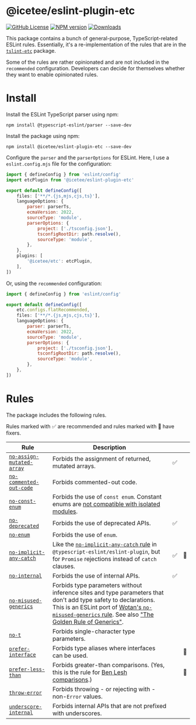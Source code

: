 # @icetee/eslint-plugin-etc

[![GitHub License](https://img.shields.io/badge/license-MIT-blue.svg)](https://github.com/icetee/eslint-plugin-etc/blob/master/LICENSE)
[![NPM version](https://img.shields.io/npm/v/@icetee/eslint-plugin-etc.svg)](https://www.npmjs.com/package/@icetee/eslint-plugin-etc)
[![Downloads](http://img.shields.io/npm/dm/@icetee/eslint-plugin-etc.svg)](https://npmjs.org/package/@icetee/eslint-plugin-etc)

This package contains a bunch of general-purpose, TypeScript-related ESLint rules. Essentially, it's a re-implementation of the rules that are in the [`tslint-etc`](https://github.com/icetee/tslint-etc) package.

Some of the rules are rather opinionated and are not included in the `recommended` configuration. Developers can decide for themselves whether they want to enable opinionated rules.

# Install

Install the ESLint TypeScript parser using npm:

```
npm install @typescript-eslint/parser --save-dev
```

Install the package using npm:

```
npm install @icetee/eslint-plugin-etc --save-dev
```

Configure the `parser` and the `parserOptions` for ESLint. Here, I use a `eslint.config.mjs` file for the configuration:

```js
import { defineConfig } from 'eslint/config'
import etcPlugin from '@icetee/eslint-plugin-etc'

export default defineConfig([
    files: ['**/*.{js,mjs,cjs,ts}'],
    languageOptions: {
        parser: parserTs,
        ecmaVersion: 2022,
        sourceType: 'module',
        parserOptions: {
            project: ['./tsconfig.json'],
            tsconfigRootDir: path.resolve(),
            sourceType: 'module',
        },
    },
    plugins: [
        '@icetee/etc': etcPlugin,
    ],
])
```

Or, using the `recommended` configuration:

```js
import { defineConfig } from 'eslint/config'

export default defineConfig([
    etc.configs.flatRecommended,
    files: ['**/*.{js,mjs,cjs,ts}'],
    languageOptions: {
        parser: parserTs,
        ecmaVersion: 2022,
        sourceType: 'module',
        parserOptions: {
            project: ['./tsconfig.json'],
            tsconfigRootDir: path.resolve(),
            sourceType: 'module',
        },
    },
])
```

# Rules

The package includes the following rules.

Rules marked with ✅ are recommended and rules marked with 🔧 have fixers.

| Rule | Description | | |
| --- | --- | --- | --- |
| [`no-assign-mutated-array`](https://github.com/icetee/eslint-plugin-etc/blob/main/docs/rules/no-assign-mutated-array.md) | Forbids the assignment of returned, mutated arrays. | ✅ | |
| [`no-commented-out-code`](https://github.com/icetee/eslint-plugin-etc/blob/main/docs/rules/no-commented-out-code.md) | Forbids commented-out code. | | |
| [`no-const-enum`](https://github.com/icetee/eslint-plugin-etc/blob/main/docs/rules/no-const-enum.md) | Forbids the use of `const enum`. Constant enums are [not compatible with isolated modules](https://ncjamieson.com/dont-export-const-enums/). | | |
| [`no-deprecated`](https://github.com/icetee/eslint-plugin-etc/blob/main/docs/rules/no-deprecated.md) | Forbids the use of deprecated APIs. | ✅ | |
| [`no-enum`](https://github.com/icetee/eslint-plugin-etc/blob/main/docs/rules/no-enum.md) | Forbids the use of `enum`. | | |
| [`no-implicit-any-catch`](https://github.com/icetee/eslint-plugin-etc/blob/main/docs/rules/no-implicit-any-catch.md) | Like the [`no-implicit-any-catch` rule](https://github.com/typescript-eslint/typescript-eslint/blob/e01204931e460f5e6731abc443c88d666ca0b07a/packages/eslint-plugin/docs/rules/no-implicit-any-catch.md) in `@typescript-eslint/eslint-plugin`, but for `Promise` rejections instead of `catch` clauses. | ✅ | 🔧 |
| [`no-internal`](https://github.com/icetee/eslint-plugin-etc/blob/main/docs/rules/no-internal.md) | Forbids the use of internal APIs. | ✅ | |
| [`no-misused-generics`](https://github.com/icetee/eslint-plugin-etc/blob/main/docs/rules/no-misused-generics.md) | Forbids type parameters without inference sites and type parameters that don't add type safety to declarations. This is an ESLint port of [Wotan's `no-misused-generics` rule](https://github.com/fimbullinter/wotan/blob/11368a193ba90a9e79b9f6ab530be1b434b122de/packages/mimir/docs/no-misused-generics.md). See also ["The Golden Rule of Generics"](https://effectivetypescript.com/2020/08/12/generics-golden-rule/). | | |
| [`no-t`](https://github.com/icetee/eslint-plugin-etc/blob/main/docs/rules/no-t.md) | Forbids single-character type parameters. | | |
| [`prefer-interface`](https://github.com/icetee/eslint-plugin-etc/blob/main/docs/rules/prefer-interface.md) | Forbids type aliases where interfaces can be used. | | 🔧 |
| [`prefer-less-than`](https://github.com/icetee/eslint-plugin-etc/blob/main/docs/rules/prefer-less-than.md) | Forbids greater-than comparisons. (Yes, this is the rule for [Ben Lesh comparisons](https://twitter.com/BenLesh/status/1397593619096166400).) | | 🔧 |
| [`throw-error`](https://github.com/icetee/eslint-plugin-etc/blob/main/docs/rules/throw-error.md) | Forbids throwing - or rejecting with - non-`Error` values. | | |
| [`underscore-internal`](https://github.com/icetee/eslint-plugin-etc/blob/main/docs/rules/underscore-internal.md) | Forbids internal APIs that are not prefixed with underscores. | | |
